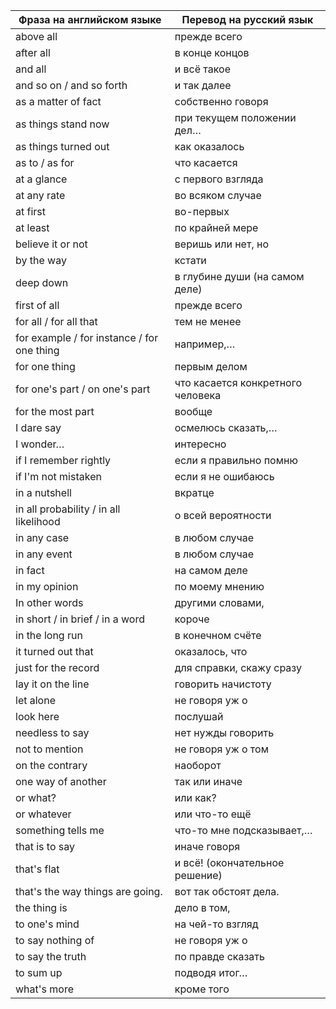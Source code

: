 | Фраза на английском языке | Перевод на русский язык |
| --- | --- |
| above all | прежде всего |
| after all | в конце концов |
| and all | и всё такое |
| and so on / and so forth | и так далее |
| as a matter of fact | собственно говоря |
| as things stand now | при текущем положении дел… |
| as things turned out | как оказалось |
| as to / as for | что касается |
| at a glance | с первого взгляда |
| at any rate | во всяком случае |
| at first | во-первых |
| at least | по крайней мере |
| believe it or not | веришь или нет, но |
| by the way | кстати |
| deep down | в глубине души (на самом деле) |
| first of all | прежде всего |
| for all / for all that | тем не менее |
| for example / for instance / for one thing | например,… |
| for one thing | первым делом |
| for one's part / on one's part | что касается конкретного человека |
| for the most part | вообще |
| I dare say | осмелюсь сказать,… |
| I wonder… | интересно |
| if I remember rightly | если я правильно помню |
| if I'm not mistaken | если я не ошибаюсь |
| in a nutshell | вкратце |
| in all probability / in all likelihood | о всей вероятности |
| in any case | в любом случае |
| in any event | в любом случае |
| in fact | на самом деле |
| in my opinion | по моему мнению |
| In other words | другими словами, |
| in short / in brief / in a word | короче |
| in the long run | в конечном счёте |
| it turned out that | оказалось, что |
| just for the record | для справки, скажу сразу |
| lay it on the line | говорить начистоту |
| let alone | не говоря уж о |
| look here | послушай |
| needless to say | нет нужды говорить |
| not to mention | не говоря уж о том |
| on the contrary | наоборот |
| one way of another | так или иначе |
| or what? | или как? |
| or whatever | или что-то ещё |
| something tells me | что-то мне подсказывает,… |
| that is to say | иначе говоря |
| that's flat | и всё! (окончательное решение) |
| that's the way things are going. | вот так обстоят дела. |
| the thing is | дело в том, |
| to one's mind | на чей-то взгляд |
| to say nothing of | не говоря уж о |
| to say the truth | по правде сказать |
| to sum up | подводя итог… |
| what's more | кроме того |